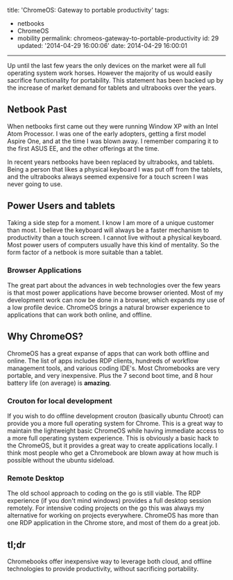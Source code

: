 title: 'ChromeOS: Gateway to portable productivity'
tags:

  - netbooks
  - ChromeOS
  - mobility
permalink: chromeos-gateway-to-portable-productivity
id: 29
updated: '2014-04-29 16:00:06'
date: 2014-04-29 16:00:01
---

Up until the last few years the only devices on the market were all full operating system work horses. However the majority of us would easily sacrifice functionality for portability. This statement has been backed up by the increase of market demand for tablets and ultrabooks over the years.
<!-- more -->
## Netbook Past

When netbooks first came out they were running Window XP with an Intel Atom Processor. I was one of the early adopters, getting a first model Aspire One, and at the time I was blown away. I remember comparing it to the first ASUS EE, and the other offerings at the time.

In recent years netbooks have been replaced by ultrabooks, and tablets. Being a person that likes a physical keyboard I was put off from the tablets, and the ultrabooks always seemed expensive for a touch screen I was never going to use.

## Power Users and tablets

Taking a side step for a moment. I know I am more of a unique customer than most. I believe the keyboard will always be a faster mechanism to productivity than a touch screen. I cannot live without a physical keyboard. Most power users of computers usually have this kind of mentality. So the form factor of a netbook is more suitable than a tablet.

### Browser Applications

The great part about the advances in web technologies over the few years is that most power applications have become browser oriented. Most of my development work can now be done in a browser, which expands my use of a low profile device. ChromeOS brings a natural browser experience to applications that can work both online, and offline.

## Why ChromeOS?

ChromeOS has a great expanse of apps that can work both offline and online. The list of apps includes RDP clients, hundreds of workflow management tools, and various coding IDE's. Most Chromebooks are very portable, and very inexpensive. Plus the 7 second boot time, and 8 hour battery life (on average) is **amazing**.

### Crouton for local development

If you wish to do offline development crouton (basically ubuntu Chroot) can provide you a more full operating system for Chrome. This is a great way to maintain the lightweight basic ChromeOS while having immediate access to a more full operating system experience. This is obviously a basic hack to the ChromeOS, but it provides a great way to create applications locally. I think most people who get a Chromebook are blown away at how much is possible without the ubuntu sideload.

### Remote Desktop

The old school approach to coding on the go is still viable. The RDP experience (if you don't mind windows) provides a full desktop session remotely. For intensive coding projects on the go this was always my alternative for working on projects everywhere. ChromeOS has more than one RDP application in the Chrome store, and most of them do a great job.

## tl;dr
Chromebooks offer inexpensive way to leverage both cloud, and offline technologies to provide productivity, without sacrificing portability.

